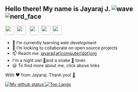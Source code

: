 ## Hello there! My name is Jayaraj J.  ![wave](https://github.githubassets.com/images/icons/emoji/unicode/1f44b.png)![nerd_face](https://github.githubassets.com/images/icons/emoji/unicode/1f913.png)

[<img src="https://www.flaticon.com/svg/static/icons/svg/1384/1384014.svg" width=30 height= 30>](https://linkedin.com/in/jyjnair) &nbsp;[<img src="https://www.flaticon.com/svg/static/icons/svg/1384/1384015.svg" width=30 height= 30>](https://instagram.com/_jyrj_) &nbsp; [<img src="https://www.flaticon.com/svg/static/icons/svg/1384/1384005.svg" width=30 height= 30>](https://facebook.com/jyjnair) &nbsp;[<img src="https://www.flaticon.com/svg/static/icons/svg/95/95627.svg" width=30 height= 30>](mailto:jayarajevur@gmail.com?subject=Hi!%20I%20found%20you%20from%20Github) &nbsp;[<img src="https://www.flaticon.com/svg/static/icons/svg/1384/1384017.svg" width=30 height= 30>](https://twitter.com/jyrj_j)

- 🌱 I’m currently learning web development
- 👯 I’m looking to collaborate on open source projects
- 📫 Reach me: [jayaraj[at]computer[dot]org](mailto:jayaraj@computer.org?subject=Hi!%20I%20found%20you%20from%20Github "Mail to me")
- I'm a night owl [🦉](https://emojipedia.org/owl/)and a snake [🐍](https://emojipedia.org/snake/) lover.
- 😃 To find more about me, click above links

With ❤️ from Jayaraj. Thank you! [🙏](https://emojipedia.org/folded-hands/)

<u> [![My github status](https://github-readme-stats.vercel.app/api?username=jyrj&show_icons=true&count_private=true&hide=stars&theme=radical)](https://github.com/jyrj)
 </u> <u> [![Top Langs](https://github-readme-stats.vercel.app/api/top-langs/?username=jyrj&hide=jupyter+notebook&layout=compact&theme=radical)](https://github.com/jyrj) </u>




<!--- Hmm... Hmm..LOOK WHO IS HERE! LIKED MY README? Follow me on GitHub, I will definetely follow you back! Thank you! -->

